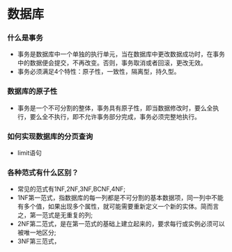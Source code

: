 # 数据库
### 什么是事务
* 事务是数据库中一个单独的执行单元，当在数据库中更改数据成功时，在事务中的数据便会提交，不再改变。否则，事务取消或者回滚，更改无效。
* 事务必须满足4个特性：原子性，一致性，隔离型，持久型。

### 数据库的原子性
* 事务是一个不可分割的整体，事务具有原子性，即当数据修改时，要么全执行，要么全不执行，即不允许事务部分完成，事务必须完整地执行。

### 如何实现数据库的分页查询
* limit语句

### 各种范式有什么区别？
* 常见的范式有1NF,2NF,3NF,BCNF,4NF;
* 1NF第一范式，指数据库的每一列都是不可分割的基本数据项，同一列中不能有多个值，如果出现多个属性，就可能需要重新定义一个新的实体。简而言之，第一范式是无重复的列;
* 2NF第二范式，是在第一范式的基础上建立起来的，要求每行或实例必须可以被唯一地区分;
* 3NF第三范式，
